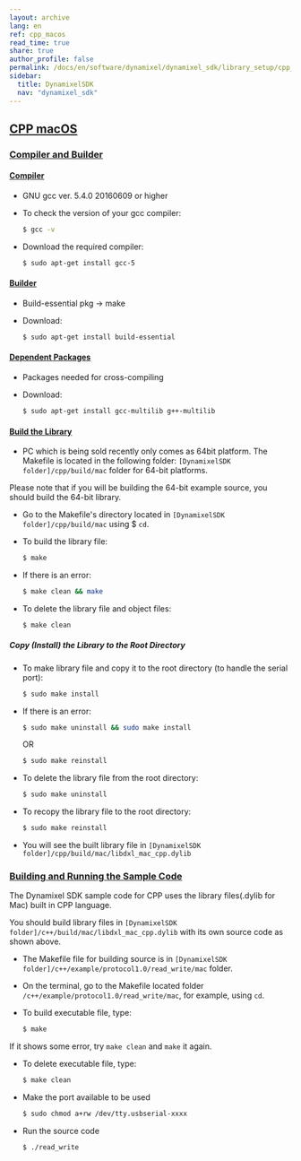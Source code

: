 ```yaml
---
layout: archive
lang: en
ref: cpp_macos
read_time: true
share: true
author_profile: false
permalink: /docs/en/software/dynamixel/dynamixel_sdk/library_setup/cpp_macos/dummy_dummy_dummy
sidebar:
  title: DynamixelSDK
  nav: "dynamixel_sdk"
---
```


<div style="counter-reset: h1 4"></div>
<div style="counter-reset: h2 5"></div>

<!--[dummy Header 1]>
  <h1 id="library-setup"><a href="#library-setup">Library Setup</a></h1>
<![end dummy Header 1]-->

## [CPP macOS](#cpp-macos)

### [Compiler and Builder](#compiler-and-builder)

#### [Compiler](#compiler)

* GNU gcc ver. 5.4.0 20160609 or higher
* To check the version of your gcc compiler:  

  ``` bash
  $ gcc -v 
  ```

* Download the required compiler:  

  ``` bash 
  $ sudo apt-get install gcc-5
  ```

#### [Builder](#builder)

* Build-essential pkg → make
* Download:  

  ``` bash 
  $ sudo apt-get install build-essential
  ```

#### [Dependent Packages](#dependent-packages) 

* Packages needed for cross-compiling 
* Download:  

  ``` bash 
  $ sudo apt-get install gcc-multilib g++-multilib
  ```

#### [Build the Library](#build-the-library)

* PC which is being sold recently only comes as 64bit platform. The Makefile is located in the following folder: `[DynamixelSDK folder]/cpp/build/mac` folder for 64-bit platforms.  

Please note that if you will be building the 64-bit example source, you should build the 64-bit library.
<!--
  ![](/assets/images/sw/sdk/dynamixel_sdk/library_setup/cpp/mac/library_file/cpp6.png)
-->

* Go to the Makefile's directory located in `[DynamixelSDK folder]/cpp/build/mac` using $ `cd`.

* To build the library file:  

  ``` bash
  $ make
  ```
<!--
  ![](/assets/images/sw/sdk/dynamixel_sdk/library_setup/cpp/mac/library_file/cpp1.png)
-->

* If there is an error:  

  ``` bash
  $ make clean && make
  ```

* To delete the library file and object files:  

  ``` bash
  $ make clean
  ```
<!--
  ![](/assets/images/sw/sdk/dynamixel_sdk/library_setup/cpp/mac/library_file/cpp2.png)
-->

##### Copy (Install) the Library to the Root Directory

* To make library file and copy it to the root directory (to handle the serial port):  

  ``` bash
  $ sudo make install
  ```
<!--
  ![](/assets/images/sw/sdk/dynamixel_sdk/library_setup/cpp/mac/library_file/cpp3.png)
-->

* If there is an error:  

  ``` bash
  $ sudo make uninstall && sudo make install
  ```
   
  OR

  ``` bash
  $ sudo make reinstall
  ```

* To delete the library file from the root directory:  

  ``` bash
  $ sudo make uninstall
  ```
<!--
  ![](/assets/images/sw/sdk/dynamixel_sdk/library_setup/cpp/mac/library_file/cpp4.png)
-->

* To recopy the library file to the root directory:  

  ``` bash
  $ sudo make reinstall
  ```
<!--
  ![](/assets/images/sw/sdk/dynamixel_sdk/library_setup/cpp/mac/library_file/cpp5.png)
-->

* You will see the built library file in `[DynamixelSDK folder]/cpp/build/mac/libdxl_mac_cpp.dylib`


### [Building and Running the Sample Code](#building-and-running-the-sample-code)

The Dynamixel SDK sample code for CPP uses the library files(.dylib for Mac) built in CPP language.

You should build library files in `[DynamixelSDK folder]/c++/build/mac/libdxl_mac_cpp.dylib` with its own source code as shown above. 

* The Makefile file for building source is in `[DynamixelSDK folder]/c++/example/protocol1.0/read_write/mac` folder. 
<!--
  ![](/assets/images/sw/sdk/dynamixel_sdk/library_setup/cpp/mac/sample_code/excp4.png)
-->

* On the terminal, go to the Makefile located folder `/c++/example/protocol1.0/read_write/mac`, for example, using `cd`.

* To build executable file, type: 

  ```bash
  $ make
  ```
<!--
  ![](/assets/images/sw/sdk/dynamixel_sdk/library_setup/cpp/mac/sample_code/excp1.png)
-->
If it shows some error, try `make clean` and `make` it again.

* To delete executable file, type: 

  ```bash
  $ make clean
  ```
<!--
  ![](/assets/images/sw/sdk/dynamixel_sdk/library_setup/cpp/mac/sample_code/excp2.png)
-->
* Make the port available to be used

  ```bash
  $ sudo chmod a+rw /dev/tty.usbserial-xxxx
  ```
<!--
  ![](/assets/images/sw/sdk/dynamixel_sdk/library_setup/cpp/mac/sample_code/excp3.png)
-->
* Run the source code

  ```bash
  $ ./read_write
  ```
<!--
  ![](/assets/images/sw/sdk/dynamixel_sdk/library_setup/cpp/mac/sample_code/excp5.png)
-->
